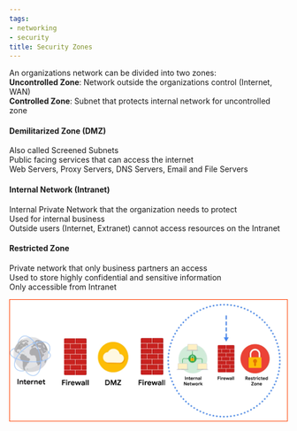 ```yaml
---
tags:
- networking
- security
title: Security Zones
---
```


An organizations network can be divided into two zones:  
**Uncontrolled Zone**: Network outside the organizations control (Internet, WAN)  
**Controlled Zone**: Subnet that protects internal network for uncontrolled zone

#### Demilitarized Zone (DMZ)
Also called Screened Subnets  
Public facing services that can access the internet  
Web Servers, Proxy Servers, DNS Servers, Email and File Servers    

#### Internal Network (Intranet)
Internal Private Network that the organization needs to protect  
Used for internal business  
Outside users (Internet, Extranet) cannot access resources on the Intranet

#### Restricted Zone
Private network that only business partners an access  
Used to store highly confidential and sensitive information  
Only accessible from Intranet

![Security Zones|520](../images/security-zones.png)